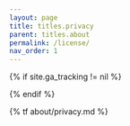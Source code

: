 ```yaml
---
layout: page
title: titles.privacy
parent: titles.about
permalink: /license/
nav_order: 1
---
```


{% if site.ga_tracking != nil %}
<script>gtag('config', '{{ site.ga_tracking }}', {'page_path': window.location.pathname})</script>
{% endif %}

{% tf about/privacy.md %}